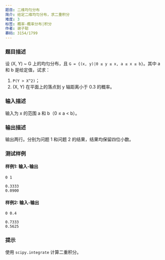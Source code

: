 ```yaml
---
题目: 二维均匀分布
简介: 给定二维均匀分布，求二重积分
难度: 3
标签: 概率-概率分布|积分
作者: 谢子聪
慕码: 3154/1799
---
```


### 题目描述

设 \(X, Y\) \~ G 上的均匀分布，且 `G = {(x, y)|0 ≤ y ≤ x, a ≤ x ≤ b}`。其中 a 和 b 是给定值，试求：

1. `P(Y > X^2)`；
2. \(X, Y\) 在平面上的落点到 y 轴距离小于 0.3 的概率。

### 输入描述

输入为 x 的范围 a 和 b（0 ≤ a \< b）。

### 输出描述

输出两行。分别为问题 1 和问题 2 的结果，结果均保留四位小数。

### 测试样例

#### 样例1: 输入-输出

```
0 1
```

```
0.3333
0.0900
```

#### 样例2: 输入-输出

```
0 0.4
```

```
0.7333
0.5625
```

### 提示

使用 `scipy.integrate` 计算二重积分。
